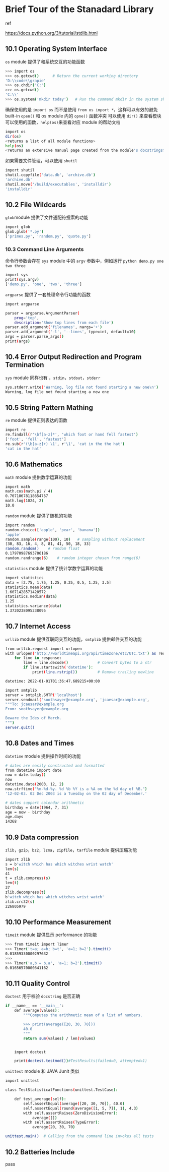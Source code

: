 # Brief Tour of the Stanadard Library

ref

https://docs.python.org/3/tutorial/stdlib.html

## 10.1 Operating System Interface

`os` module 提供了和系统交互的功能函数
```bash
>>> import os
>>> os.getcwd()      # Return the current working directory
'D:\\code\\grapie'
>>> os.chdir('C:')
>>> os.getcwd()
'C:\\'
>>> os.system('mkdir today')   # Run the command mkdir in the system shell
```
确保使用的是 `import os` 而不是使用 `from os import *`，这样可以有效的避免 built-in `open()` 和 os module 内的 `opne()` 函数冲突
可以使用 `dir()` 来查看模块可以使用的函数，`help(os)`来查看对应 module 的帮助文档
```bash
import os
dir(os)
<returns a list of all module functions>
help(os)
<returns an extensive manual page created from the module's docstrings>
```
如果需要文件管理，可以使用 `shutil`
```bash
import shutil
shutil.copyfile('data.db', 'archive.db')
'archive.db'
shutil.move('/build/executables', 'installdir')
'installdir'
```
## 10.2 File Wildcards
`glob`module 提供了文件通配符搜索的功能
```bash
import glob
glob.glob('*.py')
['primes.py', 'random.py', 'quote.py']
```
### 10.3 Command Line Arguments
命令行参数会存在 `sys` module 中的 `argv` 参数中，例如运行 `python demo.py one two three`
```bash
import sys
print(sys.argv)
['demo.py', 'one', 'two', 'three']
```
`argparse` 提供了一套处理命令行功能的函数
```bash
import argparse

parser = argparse.ArgumentParser(
    prog='top',
    description='Show top lines from each file')
parser.add_argument('filenames', nargs='+')
parser.add_argument('-l', '--lines', type=int, default=10)
args = parser.parse_args()
print(args)
```
## 10.4 Error Output Redirection and Program Termination
`sys` module 同样也有 ，`stdin`，`stdout`，`stderr`
```bash
sys.stderr.write('Warning, log file not found starting a new one\n')
Warning, log file not found starting a new one
```
## 10.5 String Pattern Mathing
`re` module 提供正则表达的函数
```bash
import re
re.findall(r'\bf[a-z]*', 'which foot or hand fell fastest')
['foot', 'fell', 'fastest']
re.sub(r'(\b[a-z]+) \1', r'\1', 'cat in the the hat')
'cat in the hat'
```
## 10.6 Mathematics
`math` module 提供数学运算的功能
```bash
import math
math.cos(math.pi / 4)
0.70710678118654757
math.log(1024, 2)
10.0
```
`random` module 提供了随机的功能
```bash
import random
random.choice(['apple', 'pear', 'banana'])
'apple'
random.sample(range(100), 10)   # sampling without replacement
[30, 83, 16, 4, 8, 81, 41, 50, 18, 33]
random.random()    # random float
0.17970987693706186
random.randrange(6)    # random integer chosen from range(6)
```
`statistics` module 提供了统计学数字运算的功能
```bash
import statistics
data = [2.75, 1.75, 1.25, 0.25, 0.5, 1.25, 3.5]
statistics.mean(data)
1.6071428571428572
statistics.median(data)
1.25
statistics.variance(data)
1.3720238095238095
```
## 10.7 Internet Access
`urllib` module 提供互联网交互的功能，`smtplib` 提供邮件交互的功能
```bash
from urllib.request import urlopen
with urlopen('http://worldtimeapi.org/api/timezone/etc/UTC.txt') as response:
    for line in response:
        line = line.decode()             # Convert bytes to a str
        if line.startswith('datetime'):
            print(line.rstrip())         # Remove trailing newline

datetime: 2022-01-01T01:36:47.689215+00:00

import smtplib
server = smtplib.SMTP('localhost')
server.sendmail('soothsayer@example.org', 'jcaesar@example.org',
"""To: jcaesar@example.org
From: soothsayer@example.org

Beware the Ides of March.
""")
server.quit()
```
## 10.8 Dates and Times
`datetime` module 提供操作时间的功能
```bash
# dates are easily constructed and formatted
from datetime import date
now = date.today()
now
datetime.date(2003, 12, 2)
now.strftime("%m-%d-%y. %d %b %Y is a %A on the %d day of %B.")
'12-02-03. 02 Dec 2003 is a Tuesday on the 02 day of December.'

# dates support calendar arithmetic
birthday = date(1964, 7, 31)
age = now - birthday
age.days
14368
```
## 10.9 Data compression
`zlib`，`gzip`，`bz2`，`lzma`，`zipfile`，`tarfile` module 提供压缩功能
```bash
import zlib
s = b'witch which has which witches wrist watch'
len(s)
41
t = zlib.compress(s)
len(t)
37
zlib.decompress(t)
b'witch which has which witches wrist watch'
zlib.crc32(s)
226805979
```
## 10.10 Performance Measurement
`timeit` module 提供显示 performance 的功能
```bash
>>> from timeit import Timer
>>> Timer('t=a; a=b; b=t', 'a=1; b=2').timeit()
0.01859330000297632
>>>
>>> Timer('a,b = b,a', 'a=1; b=2').timeit()
0.01656570000341162
```
## 10.11 Quality Control
`doctest` 用于校验 `docstring` 是否正确
```bash
if __name__ == '__main__':
    def average(values):
        """Computes the arithmetic mean of a list of numbers.

        >>> print(average([20, 30, 70]))
        40.0
        """
        return sum(values) / len(values)


    import doctest

    print(doctest.testmod())#TestResults(failed=0, attempted=1)
```
`unittest` module 和 JAVA Junit 类似
```bash
import unittest

class TestStatisticalFunctions(unittest.TestCase):

    def test_average(self):
        self.assertEqual(average([20, 30, 70]), 40.0)
        self.assertEqual(round(average([1, 5, 7]), 1), 4.3)
        with self.assertRaises(ZeroDivisionError):
            average([])
        with self.assertRaises(TypeError):
            average(20, 30, 70)

unittest.main()  # Calling from the command line invokes all tests
```
## 10.2 Batteries Include
pass
